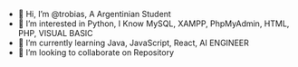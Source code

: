 - 👋 Hi, I’m @trobias, A Argentinian Student
- 👀 I’m interested in Python, I Know MySQL, XAMPP, PhpMyAdmin, HTML, PHP, VISUAL BASIC 
- 🌱 I’m currently learning Java, JavaScript, React, AI ENGINEER
- 💞️ I’m looking to collaborate on Repository

<!---
trobias/trobias is a ✨ special ✨ repository because its `README.md` (this file) appears on your GitHub profile.
You can click the Preview link to take a look at your changes.
--->
